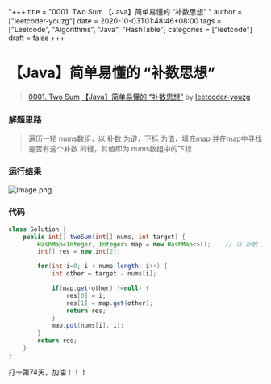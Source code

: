 "+++
title = "0001. Two Sum 【Java】简单易懂的 “补数思想” "
author = ["leetcoder-youzg"]
date = 2020-10-03T01:48:46+08:00
tags = ["Leetcode", "Algorithms", "Java", "HashTable"]
categories = ["leetcode"]
draft = false
+++

# 【Java】简单易懂的 “补数思想”

> [0001. Two Sum](https://leetcode-cn.com/problems/two-sum/)
> [【Java】简单易懂的 “补数思想”](https://leetcode-cn.com/problems/two-sum/solution/java-jian-dan-yi-dong-de-bu-shu-si-xiang-by-leetco/) by [leetcoder-youzg](https://leetcode-cn.com/u/leetcoder-youzg/)

### 解题思路
> 遍历一轮 nums数组，以 补数 为键，下标 为值，填充map
> 并在map中寻找是否有这个补数 的键，其值即为 nums数组中的下标

### 运行结果
![image.png](https://pic.leetcode-cn.com/1601689545-MUgkkv-image.png)

### 代码

```java
class Solution {
    public int[] twoSum(int[] nums, int target) {
        HashMap<Integer, Integer> map = new HashMap<>();    // 以 补数 为键，下标 为值
        int[] res = new int[2];

        for(int i=0; i < nums.length; i++) {
            int other = target - nums[i];

            if(map.get(other) !=null) {
                res[0] = i;
                res[1] = map.get(other);
                return res;
            }
            map.put(nums[i], i);
        }
        return res;
    }
}
```
打卡第74天，加油！！！